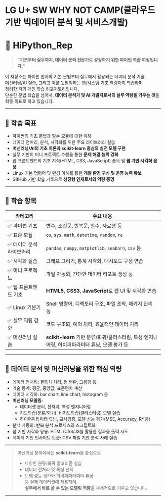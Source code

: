 # LG U+ SW WHY NOT CAMP(클라우드 기반 빅데이터 분석 및 서비스개발)
# 📘 HiPython_Rep

> **"기초부터 실무까지, 데이터 분석 전문가로 성장하기 위한 파이썬 학습 여정입니다."**

이 저장소는 파이썬 언어의 기본 문법부터 실무에서 활용되는 데이터 분석 기술,  
머신러닝/AI 실습, 그리고 이를 뒷받침하는 웹/시스템 기초 역량까지 학습하며  
정리한 저의 개인 학습 리포지토리입니다.  
단순한 문법 학습을 넘어서, **데이터 분석가 및 AI 개발자로서의 실무 역량을 키우는 것**을 최종 목표로 하고 있습니다.

---

## 🎯 학습 목표

- 파이썬의 기초 문법과 필수 모듈에 대한 이해
- 데이터 전처리, 분석, 시각화를 위한 주요 라이브러리 실습
- **머신러닝/AI의 기초 이론과 scikit-learn 중심의 실전 모델 구현**
- 실무 기반의 미니 프로젝트 수행을 통한 **문제 해결 능력 강화**
- 웹 프론트엔드의 기초 지식(HTML, CSS, JavaScript) 습득 및 **웹 기반 시각화 응용**
- Linux 기본 명령어 및 환경 이해를 통한 **개발 환경 구성 및 운영 능력 확보**
- GitHub 기반 학습 기록으로 **성장형 인재로서의 역량 증명**

---

## 📌 학습 항목

| 카테고리 | 주요 내용 |
|----------|------------|
| ✅ 파이썬 기초 | 변수, 조건문, 반복문, 함수, 자료형 등 |
| ✅ 표준 모듈 | `os`, `sys`, `math`, `datetime`, `random`, `re` |
| ✅ 데이터 분석 라이브러리 | `pandas`, `numpy`, `matplotlib`, `seaborn`, `csv` 등 |
| ✅ 시각화 실습 | 그래프 그리기, 통계 시각화, 대시보드 구성 연습 |
| ✅ 미니 프로젝트 | 파일 자동화, 간단한 데이터 리포트 생성 등 |
| ✅ 웹 프론트엔드 기초 | **HTML5**, **CSS3**, **JavaScript**로 웹 UI 및 시각화 연습 |
| ✅ Linux 기본기 | Shell 명령어, 디렉토리 구조, 파일 조작, 패키지 관리 등 |
| ✅ 실무 역량 강화 | 코드 구조화, 예외 처리, 효율적인 데이터 처리 |
| ✅ 머신러닝 실습 | **scikit-learn** 기반 분류/회귀/클러스터링, 특성 엔지니어링, 하이퍼파라미터 튜닝, 모델 평가 등 |

---

## 🧠 데이터 분석 및 머신러닝을 위한 핵심 역량

- 데이터 전처리: 결측치 처리, 형 변환, 그룹핑 등
- 기술 통계: 평균, 중앙값, 표준편차 계산
- 데이터 시각화: bar chart, line chart, histogram 등
- **머신러닝 모델링:**  
  - 데이터셋 분리, 전처리, 특성 엔지니어링  
  - 지도학습(분류/회귀), 비지도학습(클러스터링) 모델 실습  
  - 하이퍼파라미터 튜닝, 교차검증, 모델 성능 평가(MSE, Accuracy, R² 등)
- 분석 자동화: 반복 분석 프로세스의 스크립트화
- 웹 기반 시각화 응용: HTML/CSS/JS를 활용한 결과물 출력 시도
- 데이터 기반 인사이트 도출: CSV 파일 기반 분석 사례 실습

---

> 머신러닝 분야에서는 **scikit-learn**을 중심으로  
> - 다양한 분류/회귀 알고리즘 실습  
> - 데이터 전처리 및 특성 선택  
> - 모델 성능 평가와 하이퍼파라미터 튜닝  
> 등 실제 데이터셋에 적용하며,  
> **실무에서 바로 쓸 수 있는 모델링 역량**을 체계적으로 키우고 있습니다.

---
